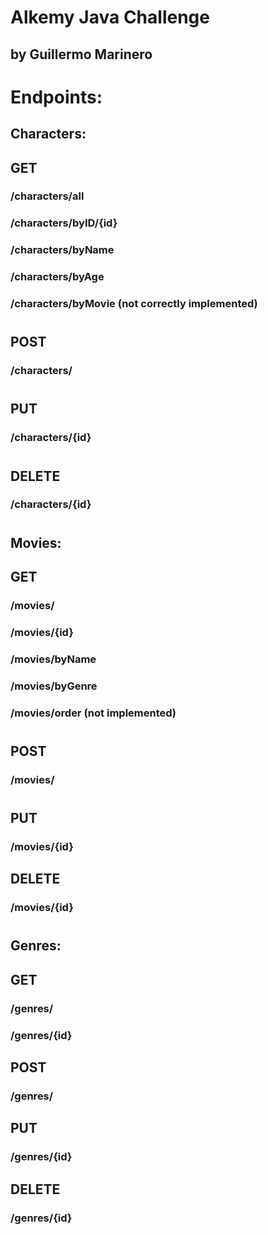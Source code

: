 # Alkemy Java Challenge 
## by Guillermo Marinero


# Endpoints:
## Characters:
## GET
### /characters/all
### /characters/byID/{id}
### /characters/byName
### /characters/byAge
### /characters/byMovie (not correctly implemented)
#
## POST
### /characters/
#
## PUT
### /characters/{id}
#
## DELETE
### /characters/{id}
#
#
## Movies:
## GET
### /movies/
### /movies/{id}
### /movies/byName
### /movies/byGenre
### /movies/order (not implemented)
#
## POST
### /movies/
#
## PUT
### /movies/{id}
## DELETE
### /movies/{id}
#
#
## Genres:
## GET
### /genres/
### /genres/{id}
## POST
### /genres/
## PUT
### /genres/{id}
## DELETE
### /genres/{id}
###
